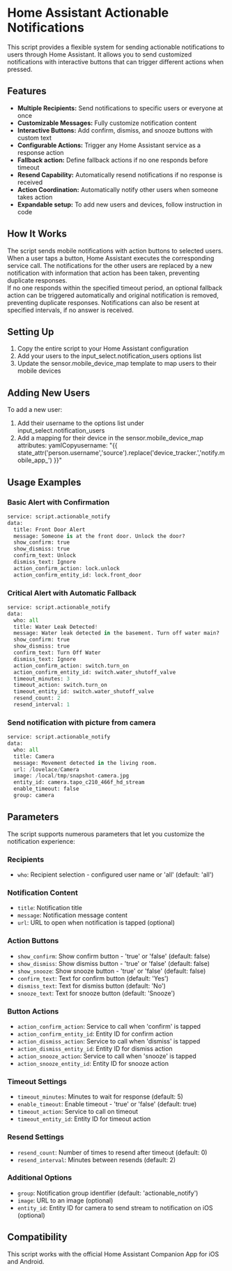 # Home Assistant Actionable Notifications
This script provides a flexible system for sending actionable notifications to users through Home Assistant. It allows you to send customized notifications with interactive buttons that can trigger different actions when pressed.
## Features

* **Multiple Recipients:** Send notifications to specific users or everyone at once
* **Customizable Messages:** Fully customize notification content  
* **Interactive Buttons:** Add confirm, dismiss, and snooze buttons with custom text
* **Configurable Actions:** Trigger any Home Assistant service as a response action  
* **Fallback action:** Define fallback actions if no one responds before timeout  
* **Resend Capability:** Automatically resend notifications if no response is received  
* **Action Coordination:** Automatically notify other users when someone takes action  
* **Expandable setup:** To add new users and devices, follow instruction in code  

## How It Works
The script sends mobile notifications with action buttons to selected users. When a user taps a button, Home Assistant executes the corresponding service call. The notifications for the other users are replaced by a new notification with information that action has been taken, preventing duplicate responses.  
If no one responds within the specified timeout period, an optional fallback action can be triggered automatically and original notification is removed, preventing duplicate responses. Notifications can also be resent at specified intervals, if no answer is received.
## Setting Up

1. Copy the entire script to your Home Assistant configuration
2. Add your users to the input_select.notification_users options list
3. Update the sensor.mobile_device_map template to map users to their mobile devices

## Adding New Users
To add a new user:

1. Add their username to the options list under input_select.notification_users
2. Add a mapping for their device in the sensor.mobile_device_map attributes:
yamlCopyusername: "{{ state_attr('person.username','source').replace('device_tracker.','notify.mobile_app_') }}"


## Usage Examples
### Basic Alert with Confirmation
```python
service: script.actionable_notify
data:
  title: Front Door Alert
  message: Someone is at the front door. Unlock the door?
  show_confirm: true
  show_dismiss: true
  confirm_text: Unlock
  dismiss_text: Ignore
  action_confirm_action: lock.unlock
  action_confirm_entity_id: lock.front_door
```
### Critical Alert with Automatic Fallback
```python
service: script.actionable_notify
data:
  who: all
  title: Water Leak Detected!
  message: Water leak detected in the basement. Turn off water main?
  show_confirm: true
  show_dismiss: true
  confirm_text: Turn Off Water
  dismiss_text: Ignore
  action_confirm_action: switch.turn_on
  action_confirm_entity_id: switch.water_shutoff_valve
  timeout_minutes: 3
  timeout_action: switch.turn_on
  timeout_entity_id: switch.water_shutoff_valve
  resend_count: 2
  resend_interval: 1
```
 ### Send notification with picture from camera
 ```python
 service: script.actionable_notify
 data:
   who: all
   title: Camera
   message: Movement detected in the living room.
   url: /lovelace/Camera
   image: /local/tmp/snapshot-camera.jpg
   entity_id: camera.tapo_c210_466f_hd_stream
   enable_timeout: false
   group: camera
```

## Parameters
The script supports numerous parameters that let you customize the notification experience:
### Recipients

* ```who```: Recipient selection - configured user name or 'all' (default: 'all')

### Notification Content

* ```title```: Notification title
* ```message```: Notification message content
* ```url```: URL to open when notification is tapped (optional)

### Action Buttons

* ```show_confirm```: Show confirm button - 'true' or 'false' (default: false)
* ```show_dismiss```: Show dismiss button - 'true' or 'false' (default: false)
* ```show_snooze```: Show snooze button - 'true' or 'false' (default: false)
* ```confirm_text```: Text for confirm button (default: 'Yes')
* ```dismiss_text```: Text for dismiss button (default: 'No')
* ```snooze_text```: Text for snooze button (default: 'Snooze')

### Button Actions

* ```action_confirm_action```: Service to call when 'confirm' is tapped
* ```action_confirm_entity_id```: Entity ID for confirm action
* ```action_dismiss_action```: Service to call when 'dismiss' is tapped
* ```action_dismiss_entity_id```: Entity ID for dismiss action
* ```action_snooze_action```: Service to call when 'snooze' is tapped
* ```action_snooze_entity_id```: Entity ID for snooze action

### Timeout Settings

* ```timeout_minutes```: Minutes to wait for response (default: 5)
* ```enable_timeout```: Enable timeout - 'true' or 'false' (default: true)
* ```timeout_action```: Service to call on timeout
* ```timeout_entity_id```: Entity ID for timeout action

### Resend Settings

* ```resend_count```: Number of times to resend after timeout (default: 0)
* ```resend_interval```: Minutes between resends (default: 2)

### Additional Options

* ```group```: Notification group identifier (default: 'actionable_notify')
* ```image```: URL to an image (optional)
* ```entity_id```: Entity ID for camera to send stream to notification on iOS (optional)

## Compatibility
This script works with the official Home Assistant Companion App for iOS and Android.
